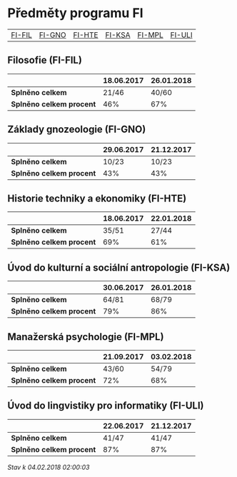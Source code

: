 # Předměty programu FI


| | | | | | |
|-|-|-|-|-|-|
|[FI-FIL](#filosofie-fi-fil) | [FI-GNO](#základy-gnozeologie-fi-gno) | [FI-HTE](#historie-techniky-a-ekonomiky-fi-hte) | [FI-KSA](#úvod-do-kulturní-a-sociální-antropologie-fi-ksa) | [FI-MPL](#manažerská-psychologie-fi-mpl) | [FI-ULI](#úvod-do-lingvistiky-pro-informatiky-fi-uli)|

        
## Filosofie (FI-FIL)

|                          |18.06.2017|26.01.2018|
|--------------------------|--------------------|--------------------|
|**Splněno celkem**        |21/46|40/60|
|**Splněno celkem procent**|46%|67%|


## Základy gnozeologie (FI-GNO)

|                          |29.06.2017|21.12.2017|
|--------------------------|--------------------|--------------------|
|**Splněno celkem**        |10/23|10/23|
|**Splněno celkem procent**|43%|43%|


## Historie techniky a ekonomiky (FI-HTE)

|                          |18.06.2017|22.01.2018|
|--------------------------|--------------------|--------------------|
|**Splněno celkem**        |35/51|27/44|
|**Splněno celkem procent**|69%|61%|


## Úvod do kulturní a sociální antropologie (FI-KSA)

|                          |30.06.2017|26.01.2018|
|--------------------------|--------------------|--------------------|
|**Splněno celkem**        |64/81|68/79|
|**Splněno celkem procent**|79%|86%|


## Manažerská psychologie (FI-MPL)

|                          |21.09.2017|03.02.2018|
|--------------------------|--------------------|--------------------|
|**Splněno celkem**        |43/60|54/79|
|**Splněno celkem procent**|72%|68%|


## Úvod do lingvistiky pro informatiky (FI-ULI)

|                          |22.06.2017|21.12.2017|
|--------------------------|--------------------|--------------------|
|**Splněno celkem**        |41/47|41/47|
|**Splněno celkem procent**|87%|87%|




*Stav k 04.02.2018 02:00:03*